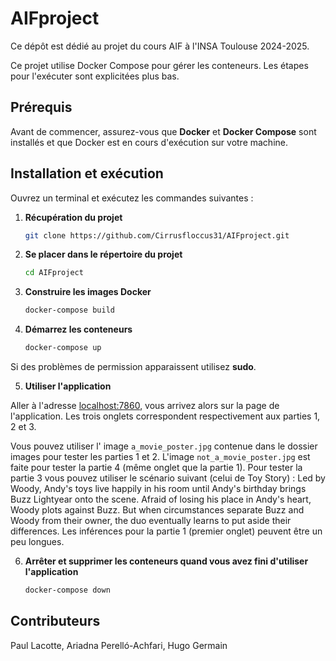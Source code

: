 # AIFproject

Ce dépôt est dédié au projet du cours AIF à l'INSA Toulouse 2024-2025.

Ce projet utilise Docker Compose pour gérer les conteneurs. Les étapes pour l'exécuter sont explicitées plus bas.

## Prérequis

Avant de commencer, assurez-vous que **Docker** et **Docker Compose** sont installés et que Docker est en cours d'exécution sur votre machine.

## Installation et exécution

Ouvrez un terminal et exécutez les commandes suivantes :

1. **Récupération du projet**
    ```sh
    git clone https://github.com/Cirrusfloccus31/AIFproject.git 

3. **Se placer dans le répertoire du projet**
    ```sh
    cd AIFproject 

4. **Construire les images Docker**  
    ```sh
    docker-compose build

5. **Démarrez les conteneurs** 
    ```sh 
    docker-compose up 

Si des problèmes de permission apparaissent utilisez **sudo**.

5. **Utiliser l'application**

Aller à l'adresse [localhost:7860](http://localhost:7860/), vous arrivez alors sur la page de l'application. Les trois onglets correspondent respectivement aux parties 1, 2 et 3.

Vous pouvez utiliser l' image `a_movie_poster.jpg` contenue dans le dossier images pour tester les parties 1 et 2. L'image `not_a_movie_poster.jpg` est faite pour tester la partie 4 (même onglet que la partie 1). Pour tester la partie 3 vous pouvez utiliser le scénario suivant (celui de Toy Story) : Led by Woody, Andy's toys live happily in his room until Andy's birthday brings Buzz Lightyear onto the scene. Afraid of losing his place in Andy's heart, Woody plots against Buzz. But when circumstances separate Buzz and Woody from their owner, the duo eventually learns to put aside their differences. Les inférences pour la partie 1 (premier onglet) peuvent être un peu longues.

6. **Arrêter et supprimer les conteneurs quand vous avez fini d'utiliser l'application**
    ```sh
    docker-compose down 

## Contributeurs

Paul Lacotte, Ariadna Perelló-Achfari, Hugo Germain
    
